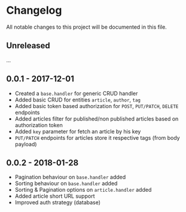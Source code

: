 # Changelog
All notable changes to this project will be documented in this file.

## Unreleased
...

## 0.0.1 - 2017-12-01
- Created a `base.handler` for generic CRUD handler
- Added basic CRUD for entities `article`, `author`, `tag`
- Added basic token based authorization for `POST`, `PUT/PATCH`, `DELETE` endpoints
- Added articles filter for published/non published articles based on authorization token
- Added `key` parameter for fetch an article by his key
- `PUT/PATCH` endpoints for articles store it respective tags (from body payload)

## 0.0.2 - 2018-01-28
- Pagination behaviour on `base.handler` added
- Sorting behaviour on `base.handler` added
- Sorting & Pagination options on `article.handler` added
- Added article short URL support
- Improved auth strategy (database)
